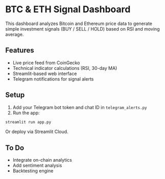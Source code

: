 
# BTC & ETH Signal Dashboard

This dashboard analyzes Bitcoin and Ethereum price data to generate simple investment signals (BUY / SELL / HOLD) based on RSI and moving average.

## Features
- Live price feed from CoinGecko
- Technical indicator calculations (RSI, 30-day MA)
- Streamlit-based web interface
- Telegram notifications for signal alerts

## Setup
1. Add your Telegram bot token and chat ID in `telegram_alerts.py`
2. Run the app:
```bash
streamlit run app.py
```

Or deploy via Streamlit Cloud.

## To Do
- Integrate on-chain analytics
- Add sentiment analysis
- Backtesting engine
